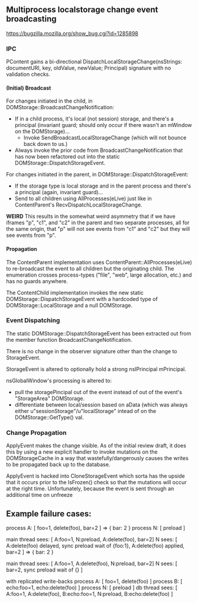## Multiprocess localstorage change event broadcasting ##
https://bugzilla.mozilla.org/show_bug.cgi?id=1285898

### IPC

PContent gains a bi-directional DispatchLocalStorageChange(nsStrings:
documentURI, key, oldValue, newValue; Principal) signature with no validation
checks.

#### (Initial) Broadcast ####

For changes initiated in the child, in DOMStorage::BroadcastChangeNotification:
* If in a child process, it's local (not session) storage, and there's a
  principal (invariant guard; should only occur if there wasn't an mWindow on
  the DOMStorage)...
  * Invoke SendBroadcastLocalStorageChange (which will not bounce back down to
    us.)
* Always invoke the prior code from BroadcastChangeNotification that has now
  been refactored out into the static DOMStorage::DispatchStorageEvent.

For changes initiated in the parent, in DOMStorage::DispatchStorageEvent:
* If the storage type is local storage and in the parent process and there's a
  principal (again, invariant guard)...
* Send to all children using AllProcesses(eLive) just like in ContentParent's
  RecvDispatchLocalStorageChange.

**WEIRD**
This results in the somewhat weird asymmetry that if we have iframes "p", "c1",
and "c2" in the parent and two separate processes, all for the same origin, that
"p" will not see events from "c1" and "c2" but they will see events from "p".


#### Propagation ####

The ContentParent implementation uses ContentParent::AllProcesses(eLive) to
re-broadcast the event to all children but the originating child.  The
enumeration crosses process-types ("file", "web", large allocation, etc.) and
has no guards anywhere.

The ContentChild implementation invokes the new static
DOMStorage::DispatchStorageEvent with a hardcoded type of
DOMStorage::LocalStorage and a null DOMStorage.

### Event Dispatching

The static DOMStorage::DispatchStorageEvent has been extracted out from
the member function BroadcastChangeNotification.

There is no change in the observer signature other than the change to
StorageEvent.


StorageEvent is altered to optionally hold a strong nsIPrincipal mPrincipal.

nsGlobalWindow's processing is altered to:
* pull the storagePincipal out of the event instead of out of the event's
  "StorageArea" DOMStorage.
* differentiate between local/session based on aData (which was always either
  u"sessionStorage"/u"localStorage" intead of on the DOMStorage::GetType() val.

### Change Propagation

ApplyEvent makes the change visible.  As of the initial review draft, it does
this by using a new explicit handler to invoke mutations on the DOMStorageCache
in a way that wastefully/dangerously causes the writes to be propagated back up
to the database.

ApplyEvent is hacked into CloneStorageEvent which sorta has the upside that it
occurs prior to the IsFrozen() check so that the mutations will occur at the
right time.  Unfortunately, because the event is sent through an additional time
on unfreeze

## Example failure cases:

process A: [ foo=1, delete(foo), bar=2 ] => { bar: 2 }
process N: [ preload ]

main thread sees: [ A:foo=1, N:preload, A:delete(foo), bar=2]
N sees: [ A:delete(foo) delayed, sync preload wait of {foo:1}, A:delete(foo)
applied, bar=2 ] => { bar: 2 }

main thread sees: [ A:foo=1, A:delete(foo), N:preload, bar=2]
N sees: [ bar=2, sync preload wait of {} ]

with replicated write-backs
process A: [ foo=1, delete(foo) ]
process B: [ echo:foo=1, echo:delete(foo) ]
process N: [ preload ]
db thread sees: [ A:foo=1, A:delete(foo), B:echo:foo=1, N:preload, B:echo:delete(foo) ]
